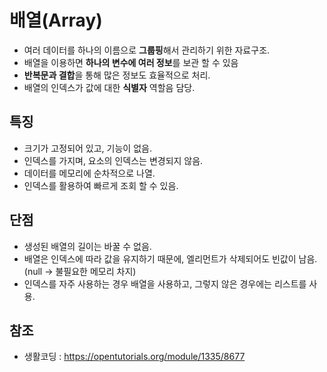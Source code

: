 # 배열(Array)

- 여러 데이터를 하나의 이름으로 **그룹핑**해서 관리하기 위한 자료구조.
- 배열을 이용하면 **하나의 변수에 여러 정보**를 보관 할 수 있음
- **반복문과 결합**을 통해 많은 정보도 효율적으로 처리.
- 배열의 인덱스가 값에 대한 **식별자** 역할음 담당.

## 특징
- 크기가 고정되어 있고, 기능이 없음.
- 인덱스를 가지며, 요소의 인덱스는 변경되지 않음.
- 데이터를 메모리에 순차적으로 나열.
- 인덱스를 활용하여 빠르게 조회 할 수 있음.

## 단점
- 생성된 배열의 길이는 바꿀 수 없음.
- 배열은 인덱스에 따라 값을 유지하기 때문에, 엘리먼트가 삭제되어도 빈값이 남음.(null -> 불필요한 메모리 차지)
- 인덱스를 자주 사용하는 경우 배열을 사용하고, 그렇지 않은 경우에는 리스트를 사용.

## 참조
- 생활코딩 : https://opentutorials.org/module/1335/8677

